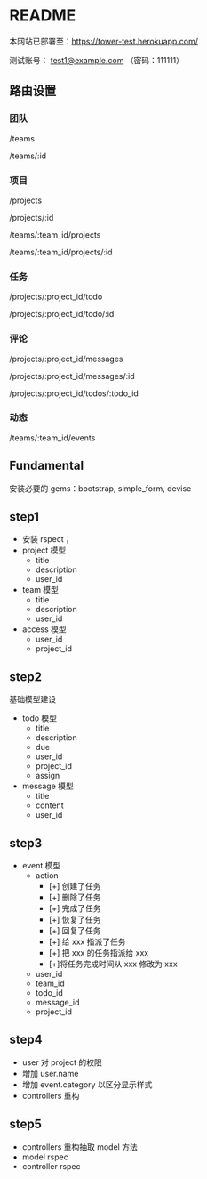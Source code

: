 # README

本网站已部署至：https://tower-test.herokuapp.com/

测试账号： test1@example.com （密码：111111）



## 路由设置

### 团队

/teams

/teams/:id

### 项目

/projects

/projects/:id

/teams/:team_id/projects

/teams/:team_id/projects/:id

### 任务

/projects/:project_id/todo

/projects/:project_id/todo/:id

### 评论

/projects/:project_id/messages

/projects/:project_id/messages/:id

/projects/:project_id/todos/:todo_id

### 动态

/teams/:team_id/events



## Fundamental

安装必要的 gems：bootstrap, simple_form, devise



## step1

- 安装 rspect；
- project 模型
  - title
  - description
  - user_id
- team 模型
  - title
  - description
  - user_id
- access 模型
  - user_id
  - project_id

## step2

基础模型建设

- todo 模型
  - title
  - description
  - due
  - user_id
  - project_id
  - assign
- message 模型
  - title
  - content
  - user_id

## step3

- event 模型
  - action
    - [+] 创建了任务
    - [+] 删除了任务
    - [+] 完成了任务
    - [+] 恢复了任务
    - [+] 回复了任务
    - [+] 给 xxx 指派了任务
    - [+] 把 xxx 的任务指派给 xxx
    - [+]将任务完成时间从 xxx 修改为 xxx
  - user_id
  - team_id
  - todo_id
  - message_id
  - project_id

## step4

- user 对 project 的权限
- 增加 user.name
- 增加 event.category 以区分显示样式
- controllers 重构

## step5

- controllers 重构抽取 model 方法
- model rspec
- controller rspec